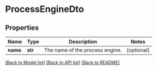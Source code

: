 # ProcessEngineDto

## Properties
Name | Type | Description | Notes
------------ | ------------- | ------------- | -------------
**name** | **str** | The name of the process engine. | [optional] 

[[Back to Model list]](../README.md#documentation-for-models) [[Back to API list]](../README.md#documentation-for-api-endpoints) [[Back to README]](../README.md)


